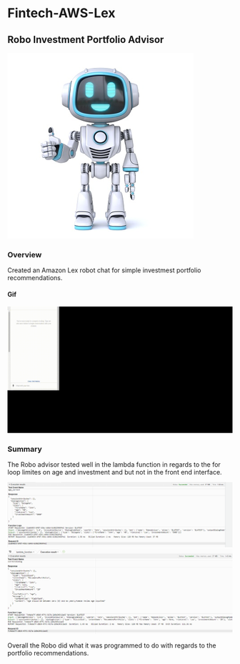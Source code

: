 # Fintech-AWS-Lex
## Robo Investment Portfolio Advisor  



![image.jpg](Images_Icons/robot_helper.jpg)


### Overview

Created an Amazon Lex robot chat for simple investmest portfolio recommendations.

#### Gif

![caption](https://raw.githubusercontent.com/muramemory/Fintech-AWS-Lex/main/Video/robo_advisor_test_gif.gif)

### Summary

The Robo advisor tested well in the lambda function in regards to the for loop limites on age and investment and but not in the front end interface.

![image.jpg](Images_Icons/age_correct.png)
![image.jpg](Images_Icons/age_error.png)

Overall the Robo did what it was programmed to do with regards to the portfolio recommendations.
